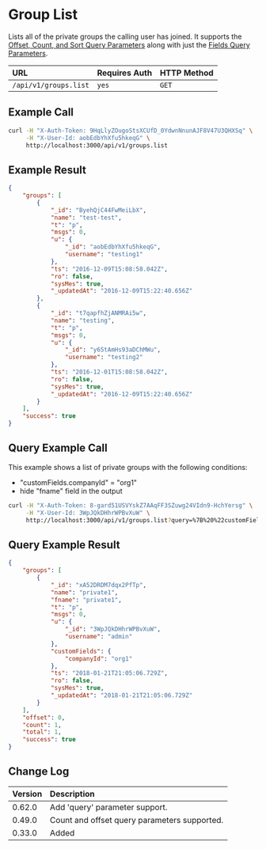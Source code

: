 # Group List

Lists all of the private groups the calling user has joined. It supports the [Offset, Count, and Sort Query Parameters](../../offset-and-count-and-sort-info/) along with just the [Fields Query Parameters](../../query-and-fields-info/).

| URL | Requires Auth | HTTP Method |
| :--- | :--- | :--- |
| `/api/v1/groups.list` | `yes` | `GET` |

## Example Call

```bash
curl -H "X-Auth-Token: 9HqLlyZOugoStsXCUfD_0YdwnNnunAJF8V47U3QHXSq" \
     -H "X-User-Id: aobEdbYhXfu5hkeqG" \
     http://localhost:3000/api/v1/groups.list
```

## Example Result

```json
{
    "groups": [
        {
            "_id": "ByehQjC44FwMeiLbX",
            "name": "test-test",
            "t": "p",
            "msgs": 0,
            "u": {
                "_id": "aobEdbYhXfu5hkeqG",
                "username": "testing1"
            },
            "ts": "2016-12-09T15:08:58.042Z",
            "ro": false,
            "sysMes": true,
            "_updatedAt": "2016-12-09T15:22:40.656Z"
        },
        {
            "_id": "t7qapfhZjANMRAi5w",
            "name": "testing",
            "t": "p",
            "msgs": 0,
            "u": {
                "_id": "y65tAmHs93aDChMWu",
                "username": "testing2"
            },
            "ts": "2016-12-01T15:08:58.042Z",
            "ro": false,
            "sysMes": true,
            "_updatedAt": "2016-12-09T15:22:40.656Z"
        }
    ],
    "success": true
}

```

## Query Example Call

This example shows a list of private groups with the following conditions:

- "customFields.companyId" = "org1"
- hide "fname" field in the output

```bash
curl -H "X-Auth-Token: 8-gard51USVYskZ7AAqFF3SZuwg24VIdn9-HchYersg" \
     -H "X-User-Id: 3WpJQkDHhrWPBvXuW" \
     http://localhost:3000/api/v1/groups.list?query=%7B%20%22customFields.companyId%22%3A%20%22org1%22%20%7D&fields=%7B%20%22fname%22%3A0%20%7D
```

## Query Example Result

```json
{
    "groups": [
        {
            "_id": "xA52DRDM7dqx2PfTp",
            "name": "private1",
            "fname": "private1",
            "t": "p",
            "msgs": 0,
            "u": {
                "_id": "3WpJQkDHhrWPBvXuW",
                "username": "admin"
            },
            "customFields": {
                "companyId": "org1"
            },
            "ts": "2018-01-21T21:05:06.729Z",
            "ro": false,
            "sysMes": true,
            "_updatedAt": "2018-01-21T21:05:06.729Z"
        }
    ],
    "offset": 0,
    "count": 1,
    "total": 1,
    "success": true
}

```

## Change Log

| Version | Description |
| :--- | :--- |
| 0.62.0 | Add 'query' parameter support. |
| 0.49.0 | Count and offset query parameters supported. |
| 0.33.0 | Added |
